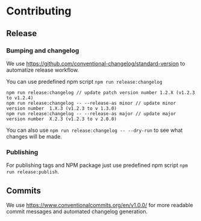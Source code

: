 # Contributing

## Release

### Bumping and changelog

We use <https://github.com/conventional-changelog/standard-version> to automatize release workflow.

You can use predefined npm script ```npm run release:changelog```

```shell
npm run release:changelog // update patch version number 1.2.X (v1.2.3 to v1.2.4)
npm run release:changelog -- --release-as minor // update minor version number  1.X.3 (v1.2.3 to v 1.3.0)
npm run release:changelog -- --release-as major // update major version number  X.2.3 (v1.2.3 to v 2.0.0)
```

You can also use ```npm run release:changelog -- --dry-run``` to see what changes will be made.

### Publishing

For publishing tags and NPM package just use predefined npm script ```npm run release:publish```.

## Commits

We use <https://www.conventionalcommits.org/en/v1.0.0/> for more readable commit messages and automated changelog generation.
